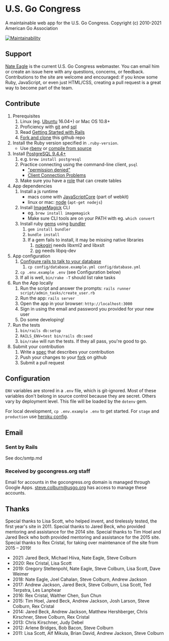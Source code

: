 # U.S. Go Congress

A maintainable web app for the U.S. Go Congress.
Copyright (c) 2010-2021 American Go Association

[![Maintainability](https://api.codeclimate.com/v1/badges/7cd3a1aa0823c9d00c0c/maintainability)](https://codeclimate.com/github/usgo/gocongress/maintainability)

## Support

[Nate Eagle](mailto:nate.eagle@usgo.org) is the current U.S. Go
Congress webmaster. You can email him or create an issue here with any
questions, concerns, or feedback. Contributions to the site are welcome and
encouraged: if you know some Ruby, JavaScript, or even just HTML/CSS, creating
a pull request is a great way to become part of the team.

## Contribute

1. Prerequisites
   1. Linux (eg. [Ubuntu][15] 16.04+) or Mac OS 10.8+
   1. Proficiency with [git][13] and [sql][14]
   1. Read [Getting Started with Rails][16]
   1. [Fork and clone][8] this github repo
1. Install the Ruby version specified in `.ruby-version`.
   - Use [rbenv][9] or [compile from source][10]
1. Install [PostgreSQL 9.4.4+][5]
   1. e.g. `brew install postgresql`
   1. Practice connecting using the command-line client, `psql`
      - ["permission denied"][3]
      - [Client Connection Problems][4]
   1. Make sure you have a [role][19] that can create tables
1. App dependencies
   1. Install a js runtime
      - macs come with [JavaScriptCore][20] (part of webkit)
      - linux or mac: [node][11] (`apt-get nodejs`)
   1. Install [ImageMagick][22] CLI
      - eg. `brew install imagemagick`
      - Make sure CLI tools are on your PATH with eg. `which convert`
   1. Install ruby [gems][21] using [bundler][12]
      1. `gem install bundler`
      1. `bundle install`
      1. If a gem fails to install, it may be missing native libraries
         1. [nokogiri][17] needs libxml2 and libxslt
         1. [pg][18] needs libpq-dev
1. App configuration
   1. [Configure rails to talk to your database][6]
      1. `cp config/database.example.yml config/database.yml`
   1. `cp .env.example .env` (see Configuration below)
   1. If all is well, `bin/rake -T` should list rake tasks
1. Run the App locally
   1. Run the script and answer the prompts: `rails runner script/admin_tasks/create_user.rb`
   1. Run the app: `rails server`
   1. Open the app in your browser: `http://localhost:3000`
   1. Sign in using the email and password you provided for your new user
   1. Do some developing!
1. Run the tests
   1. `bin/rails db:setup`
   1. `RAILS_ENV=test bin/rails db:seed`
   1. `bin/rake` will run the tests. If they all pass, you're good to go.
1. Submit your contribution
   1. Write a [spec][7] that describes your contribution
   1. Push your changes to your [fork][8] on github
   1. Submit a pull request

## Configuration

`ENV` variables are stored in a `.env` file, which is git-ignored.
Most of these variables don't belong in source control because they
are secret. Others vary by deployment level. This file will be
loaded by the `dotenv` gem.

For local development, `cp .env.example .env` to get started.
For `stage` and `production` use [heroku config][2].

## Email

### Sent by Rails

See doc/smtp.md

### Received by gocongress.org staff

Email for accounts in the gocongress.org domain is managed through
Google Apps. steve.colburn@usgo.org has access to manage these accounts.

## Thanks

Special thanks to Lisa Scott, who helped invent, and tirelessly tested, the
first year's site in 2011. Special thanks to Jared Beck, who provided
mentoring and assistance for the 2014 site. Special thanks to Tim Hoel and
Jared Beck who both provided mentoring and assistance for the 2015 site.
Special thanks to Rex Cristal, for taking over maintenance of the site from
2015 – 2019!

- 2021: Jared Beck, Michael Hiiva, Nate Eagle, Steve Colburn
- 2020: Rex Cristal, Lisa Scott
- 2019: Gregory Steltenpohl, Nate Eagle, Steve Colburn, Lisa Scott, Dave Weimer
- 2018: Nate Eagle, Joel Cahalan, Steve Colburn, Andrew Jackson
- 2017: Andrew Jackson, Jared Beck, Steve Colburn, Lisa Scott, Ted Terpstra, Les Lanphear
- 2016: Rex Cristal, Walther Chen, Sun Chun
- 2015: Tim Hoel, Jared Beck, Andrew Jackson, Josh Larson, Steve Colburn, Rex Cristal
- 2014: Jared Beck, Andrew Jackson, Matthew Hershberger, Chris Kirschner, Steve
  Colburn, Rex Cristal
- 2013: Chris Kirschner, Judy Debel
- 2012: Arlene Bridges, Bob Bacon, Steve Colburn
- 2011: Lisa Scott, Alf Mikula, Brian David, Andrew Jackson, Steve Colburn

[1]: http://blog.daviddollar.org/2011/05/06/introducing-foreman.html
[2]: https://devcenter.heroku.com/articles/config-vars
[3]: http://bit.ly/YJFlPQ
[4]: http://www.postgresql.org/docs/9.4/interactive/server-start.html#CLIENT-CONNECTION-PROBLEMS
[5]: http://www.postgresql.org/docs/9.4/interactive/index.html
[6]: http://edgeguides.rubyonrails.org/configuring.html#configuring-a-database
[7]: https://www.relishapp.com/rspec
[8]: https://help.github.com/articles/fork-a-repo
[9]: https://github.com/sstephenson/rbenv
[10]: https://www.ruby-lang.org/en/downloads/
[11]: http://nodejs.org/
[12]: http://bundler.io/
[13]: http://git-scm.com/
[14]: http://www.postgresql.org/docs/9.4/static/sql.html
[15]: http://www.ubuntu.com/
[16]: http://guides.rubyonrails.org/
[17]: http://nokogiri.org/tutorials/installing_nokogiri.html
[18]: https://bitbucket.org/ged/ruby-pg/wiki/Home
[19]: http://www.postgresql.org/docs/9.4/interactive/user-manag.html
[20]: http://trac.webkit.org/wiki/JavaScriptCore
[21]: http://guides.rubygems.org/
[22]: https://imagemagick.org/
